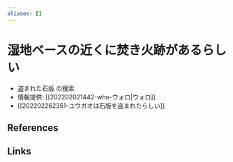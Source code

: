 ```yaml
---
aliases: []
---
```

# 湿地ベースの近くに焚き火跡があるらしい

- 盗まれた石版 の捜索
- 情報提供: [[202202021442-who-ウォロ|ウォロ]]
- [[202202262351-ユウガオは石版を盗まれたらしい]]

## References



## Links


